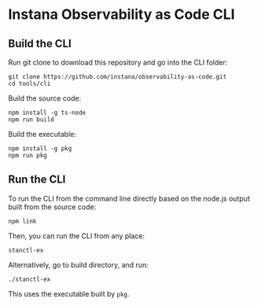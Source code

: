 # Instana Observability as Code CLI

## Build the CLI

Run git clone to download this repository and go into the CLI folder:

```console
git clone https://github.com/instana/observability-as-code.git
cd tools/cli
```

Build the source code:

```console
npm install -g ts-node
npm run build
```

Build the executable:

```console
npm install -g pkg
npm run pkg
```

## Run the CLI

To run the CLI from the command line directly based on the node.js output built from the source code:

```console
npm link
```

Then, you can run the CLI from any place:

```console
stanctl-ex
```

Alternatively, go to build directory, and run:

```console
./stanctl-ex
```

This uses the executable built by `pkg`.
